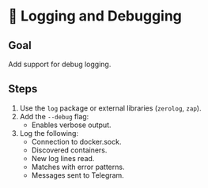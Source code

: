 # 🐞 Logging and Debugging

## Goal
Add support for debug logging.

## Steps
1. Use the `log` package or external libraries (`zerolog`, `zap`).
2. Add the `--debug` flag:
    - Enables verbose output.
3. Log the following:
    - Connection to docker.sock.
    - Discovered containers.
    - New log lines read.
    - Matches with error patterns.
    - Messages sent to Telegram.